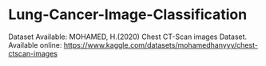 # Lung-Cancer-Image-Classification
Dataset Available: MOHAMED, H.(2020) Chest CT-Scan images Dataset. Available online:
https://www.kaggle.com/datasets/mohamedhanyyy/chest-ctscan-images
